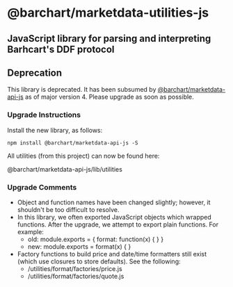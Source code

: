 # @barchart/marketdata-utilities-js
## JavaScript library for parsing and interpreting Barhcart's DDF protocol

## Deprecation

This library is deprecated. It has been subsumed by [@barchart/marketdata-api-js](https://github.com/barchart/marketdata-api-js) as of major version 4. Please upgrade as soon as possible.

### Upgrade Instructions

Install the new library, as follows:

```
npm install @barchart/marketdata-api-js -S
```

All utilities (from this project) can now be found here:

@barchart/marketdata-api-js/lib/utilities

### Upgrade Comments

* Object and function names have been changed slightly; however, it shouldn't be too difficult to resolve.
* In this library, we often exported JavaScript objects which wrapped functions. After the upgrade, we attempt to export plain functions. For example:
  * old: module.exports = { format: function(x) { } }
  * new: module.exports = format(x) { }
* Factory functions to build price and date/time formatters still exist (which use closures to store defaults). See the following:
  * /utilities/format/factories/price.js
  * /utilities/format/factories/quote.js



